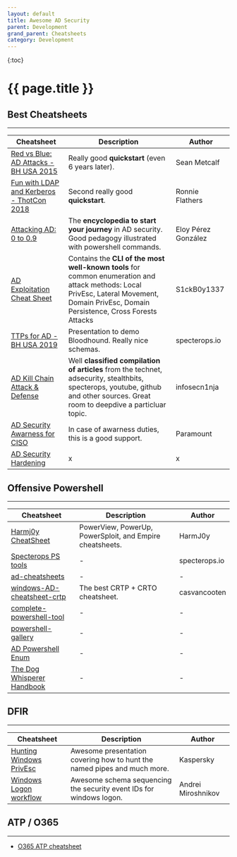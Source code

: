 ```yaml
---
layout: default
title: Awesome AD Security
parent: Development
grand_parent: Cheatsheets  
category: Development
---
```


{:toc}

# {{ page.title }}

## Best Cheatsheets
------------------------

| **Cheatsheet**  | **Description** |    **Author**    |
|-----------------|-----------------|------------------|
| [Red vs Blue: AD Attacks - BH USA 2015](https://github.com/jomivz/cybrary/blob/master/purpleteam/red/windows/Modern%20Active%20Directory%20Attacks.pdf)| Really good **quickstart** (even 6 years later).  | Sean Metcalf |
| [Fun with LDAP and Kerberos - ThotCon 2018](https://github.com/jomivz/cybrary/blob/master/purpleteam/red/windows/LDAP%20Service%20and%20Kereberos%20Protocol%20Attacks.pdf) | Second really good **quickstart**. | Ronnie Flathers |
| [Attacking AD: 0 to 0.9](https://zer1t0.gitlab.io/posts/attacking_ad/) | The **encyclopedia to start your journey** in AD security. Good pedagogy illustrated with powershell commands. | Eloy Pérez González | 
| [AD Exploitation Cheat Sheet](https://github.com/S1ckB0y1337/Active-Directory-Exploitation-Cheat-Sheet) | Contains the **CLI of the most well-known tools** for common enumeration and attack methods: Local PrivEsc, Lateral Movement, Domain PrivEsc, Domain Persistence, Cross Forests Attacks | S1ckB0y1337 |
| [TTPs for AD - BH USA 2019](https://github.com/jomivz/cybrary/blob/master/purpleteam/red/windows/TTPs%20to%20Attack%20Active%20Directory.pdf) | Presentation to demo Bloodhound. Really nice schemas. | specterops.io |
| [AD Kill Chain Attack & Defense](https://github.com/infosecn1nja/AD-Attack-Defense) | Well **classified compilation of articles** from the technet, adsecurity, stealthbits, specterops, youtube, github and other sources. Great room to deepdive a particluar topic. | infosecn1nja |
| [AD Security Awarness for CISO](https://github.com/jomivz/cybrary/blob/master/purpleteam/red/windows/Active%20Directory%20Security%20-%20An%20Executive%20Summary%20for%20CISOs.pdf)| In case of awarness duties, this is a good support. | Paramount |
| [AD Security Hardening](https://github.com/jomivz/cybrary/blob/master/purpleteam/red/windows/Active%20Directory%20Security%20Assessment%20%5BADSA%5D.pdf)| x | x |

## Offensive Powershell
------------------------

| **Cheatsheet**  | **Description** |    **Author**    |
|-----------------|-----------------|------------------|
| [Harmj0y CheatSheet](https://github.com/HarmJ0y/CheatSheets/) | PowerView, PowerUp, PowerSploit, and Empire cheatsheets. | HarmJ0y |
| [Specterops PS tools](https://github.com/specterops/at-ps) | - | specterops.io |
| [ad-cheatsheets](https://ethicalhackersacademy.com/blogs/ethical-hackers-academy/active-directory) | - | - |
| [windows-AD-cheatsheet-crtp](https://casvancooten.com/posts/2020/11/windows-active-directory-exploitation-cheat-sheet-and-command-reference/) | The best CRTP + CRTO cheatsheet. | casvancooten |
| [complete-powershell-tool](https://www.varonis.com/blog/powershell-tool-roundup/) | - | - |
| [powershell-gallery](https://www.powershellgallery.com/packages/EventList/2.0.0) | - | - |
| [AD Powershell Enum](https://github.com/jomivz/cybrary/blob/master/purpleteam/red/windows/Active%20Directory%20Enumeration%20With%20PowerShell.pdf) | - | - |
| [The Dog Whisperer Handbook](https://github.com/jomivz/cybrary/blob/master/purpleteam/red/windows/ERNW_DogWhispererHandbook.pdf) | - | - |

## DFIR 
------------------------

| **Cheatsheet**  | **Description** |    **Author**    |
|-----------------|-----------------|------------------|
| [Hunting Windows PrivEsc](https://github.com/jomivz/cybrary/blob/master/purpleteam/red/windows/Hunting%20for%20Privilege%20Escalation%20in%20Windows%20Environment..pdf) | Awesome presentation covering how to hunt the named pipes and much more. | Kaspersky |
| [Windows Logon workflow](https://github.com/jomivz/cybrary/blob/master/purpleteam/red/windows/windows_account_logon_flow_v0.1.pdf) | Awesome schema sequencing the security event IDs for windows logon. | Andrei Miroshnikov |

## ATP / O365
------------------------

- [O365 ATP cheatsheet](https://github.com/jomivz/cybrary/blob/master/purpleteam/red/windows/O365%20ATP%20Datasheet.pdf)

